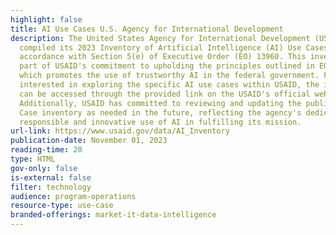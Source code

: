 ```yaml
---
highlight: false
title: AI Use Cases U.S. Agency for International Development
description: The United States Agency for International Development (USAID) has
  compiled its 2023 Inventory of Artificial Intelligence (AI) Use Cases in
  accordance with Section 5(e) of Executive Order (EO) 13960. This inventory is
  part of USAID's commitment to upholding the principles outlined in EO 13960,
  which promotes the use of trustworthy AI in the federal government. For those
  interested in exploring the specific AI use cases within USAID, the inventory
  can be accessed through the provided link on the USAID's official website.
  Additionally, USAID has committed to reviewing and updating the public AI Use
  Case inventory as needed in the future, reflecting the agency's dedication to
  responsible and innovative use of AI in fulfilling its mission.
url-link: https://www.usaid.gov/data/AI_Inventory
publication-date: November 01, 2023
reading-time: 20
type: HTML
gov-only: false
is-external: false
filter: technology
audience: program-operations
resource-type: use-case
branded-offerings: market-it-data-intelligence
---
```

